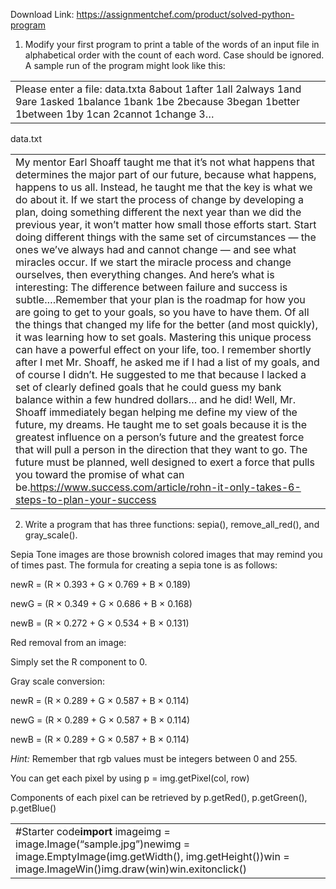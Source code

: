Download Link: https://assignmentchef.com/product/solved-python-program
<br>
<ol>

 <li>Modify your first program to print a table of the words of an input file in alphabetical order with the count of each word. Case should be ignored. A sample run of the program might look like this:</li>

</ol>




<table width="576">

 <tbody>

  <tr>

   <td width="576">Please enter a file: data.txta 8about 1after 1all 2always 1and 9are 1asked 1balance 1bank 1be 2because 3began 1better 1between 1by 1can 2cannot 1change 3…</td>

  </tr>

 </tbody>

</table>







data.txt

<table width="576">

 <tbody>

  <tr>

   <td width="576">My mentor Earl Shoaff taught me that it’s not what happens that determines the major part of our future, because what happens, happens to us all. Instead, he taught me that the key is what we do about it. If we start the process of change by developing a plan, doing something different the next year than we did the previous year, it won’t matter how small those efforts start. Start doing different things with the same set of circumstances — the ones we’ve always had and cannot change — and see what miracles occur. If we start the miracle process and change ourselves, then everything changes. And here’s what is interesting: The difference between failure and success is subtle.…Remember that your plan is the roadmap for how you are going to get to your goals, so you have to have them. Of all the things that changed my life for the better (and most quickly), it was learning how to set goals. Mastering this unique process can have a powerful effect on your life, too. I remember shortly after I met Mr. Shoaff, he asked me if I had a list of my goals, and of course I didn’t. He suggested to me that because I lacked a set of clearly defined goals that he could guess my bank balance within a few hundred dollars… and he did! Well, Mr. Shoaff immediately began helping me define my view of the future, my dreams. He taught me to set goals because it is the greatest influence on a person’s future and the greatest force that will pull a person in the direction that they want to go. The future must be planned, well designed to exert a force that pulls you toward the promise of what can be.<a href="https://www.success.com/article/rohn-it-only-takes-6-steps-to-plan-your-success">https://www.success.com/article/rohn-it-only-takes-6-steps-to-plan-your-success</a> </td>

  </tr>

 </tbody>

</table>




<ol start="2">

 <li>Write a program that has three functions: sepia(), remove_all_red(), and gray_scale().</li>

</ol>




Sepia Tone images are those brownish colored images that may remind you of times past. The formula for creating a sepia tone is as follows:




newR = (R × 0.393 + G × 0.769 + B × 0.189)

newG = (R × 0.349 + G × 0.686 + B × 0.168)

newB = (R × 0.272 + G × 0.534 + B × 0.131)




Red removal from an image:




Simply set the R component to 0.




Gray scale conversion:




newR = (R × 0.289 + G × 0.587 + B × 0.114)

newG = (R × 0.289 + G × 0.587 + B × 0.114)

newB = (R × 0.289 + G × 0.587 + B × 0.114)







<em> </em>

<em>Hint:</em> Remember that rgb values must be integers between 0 and 255.

You can get each pixel by using p = img.getPixel(col, row)

Components of each pixel can be retrieved by p.getRed(), p.getGreen(), p.getBlue()




<table width="576">

 <tbody>

  <tr>

   <td width="576">#Starter code<strong>import</strong> imageimg = image.Image(“sample.jpg”)newimg = image.EmptyImage(img.getWidth(), img.getHeight())win = image.ImageWin()img.draw(win)win.exitonclick() </td>

  </tr>

 </tbody>

</table>








